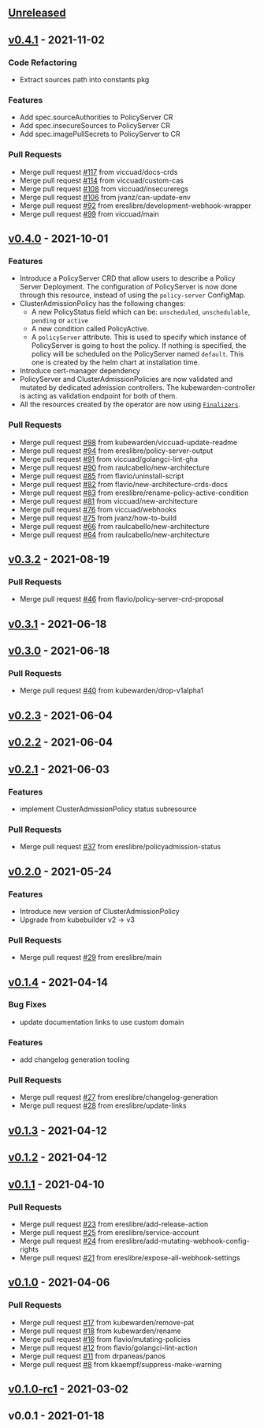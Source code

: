 <a name="unreleased"></a>
## [Unreleased]


<a name="v0.4.1"></a>
## [v0.4.1] - 2021-11-02
### Code Refactoring
- Extract sources path into constants pkg

### Features
- Add spec.sourceAuthorities to PolicyServer CR
- Add spec.insecureSources to PolicyServer CR
- Add spec.imagePullSecrets to PolicyServer to CR

### Pull Requests
- Merge pull request [#117](https://github.com/kubewarden/kubewarden-controller/issues/117) from viccuad/docs-crds
- Merge pull request [#114](https://github.com/kubewarden/kubewarden-controller/issues/114) from viccuad/custom-cas
- Merge pull request [#108](https://github.com/kubewarden/kubewarden-controller/issues/108) from viccuad/insecureregs
- Merge pull request [#106](https://github.com/kubewarden/kubewarden-controller/issues/106) from jvanz/can-update-env
- Merge pull request [#92](https://github.com/kubewarden/kubewarden-controller/issues/92) from ereslibre/development-webhook-wrapper
- Merge pull request [#99](https://github.com/kubewarden/kubewarden-controller/issues/99) from viccuad/main


<a name="v0.4.0"></a>
## [v0.4.0] - 2021-10-01
### Features
- Introduce a PolicyServer CRD that allow users to describe a Policy Server
  Deployment. The configuration of PolicyServer is now done through this
  resource, instead of using the `policy-server` ConfigMap.
- ClusterAdmissionPolicy has the following changes:
  - A new PolicyStatus field which can be: `unscheduled`, `unschedulable`, `pending` or `active`
  - A new condition called PolicyActive.
  - A `policyServer` attribute. This is used to specify which instance of
    PolicyServer is going to host the policy. If nothing is specified, the
    policy will be scheduled on the PolicyServer named `default`. This one is
    created by the helm chart at installation time.
- Introduce cert-manager dependency
- PolicyServer and ClusterAdmissionPolicies are now validated and mutated by
  dedicated admission controllers. The kubewarden-controller is acting as
  validation endpoint for both of them.
- All the resources created by the operator are now using
  [`Finalizers`](https://kubernetes.io/docs/concepts/overview/working-with-objects/finalizers/).

### Pull Requests
- Merge pull request [#98](https://github.com/kubewarden/kubewarden-controller/issues/98) from kubewarden/viccuad-update-readme
- Merge pull request [#94](https://github.com/kubewarden/kubewarden-controller/issues/94) from ereslibre/policy-server-output
- Merge pull request [#91](https://github.com/kubewarden/kubewarden-controller/issues/91) from viccuad/golangci-lint-gha
- Merge pull request [#90](https://github.com/kubewarden/kubewarden-controller/issues/90) from raulcabello/new-architecture
- Merge pull request [#85](https://github.com/kubewarden/kubewarden-controller/issues/85) from flavio/uninstall-script
- Merge pull request [#82](https://github.com/kubewarden/kubewarden-controller/issues/82) from flavio/new-architecture-crds-docs
- Merge pull request [#83](https://github.com/kubewarden/kubewarden-controller/issues/83) from ereslibre/rename-policy-active-condition
- Merge pull request [#81](https://github.com/kubewarden/kubewarden-controller/issues/81) from viccuad/new-architecture
- Merge pull request [#76](https://github.com/kubewarden/kubewarden-controller/issues/76) from viccuad/webhooks
- Merge pull request [#75](https://github.com/kubewarden/kubewarden-controller/issues/75) from jvanz/how-to-build
- Merge pull request [#66](https://github.com/kubewarden/kubewarden-controller/issues/66) from raulcabello/new-architecture
- Merge pull request [#64](https://github.com/kubewarden/kubewarden-controller/issues/64) from raulcabello/new-architecture


<a name="v0.3.2"></a>
## [v0.3.2] - 2021-08-19
### Pull Requests
- Merge pull request [#46](https://github.com/kubewarden/kubewarden-controller/issues/46) from flavio/policy-server-crd-proposal


<a name="v0.3.1"></a>
## [v0.3.1] - 2021-06-18

<a name="v0.3.0"></a>
## [v0.3.0] - 2021-06-18
### Pull Requests
- Merge pull request [#40](https://github.com/kubewarden/kubewarden-controller/issues/40) from kubewarden/drop-v1alpha1


<a name="v0.2.3"></a>
## [v0.2.3] - 2021-06-04

<a name="v0.2.2"></a>
## [v0.2.2] - 2021-06-04

<a name="v0.2.1"></a>
## [v0.2.1] - 2021-06-03
### Features
- implement ClusterAdmissionPolicy status subresource

### Pull Requests
- Merge pull request [#37](https://github.com/kubewarden/kubewarden-controller/issues/37) from ereslibre/policyadmission-status


<a name="v0.2.0"></a>
## [v0.2.0] - 2021-05-24
### Features
- Introduce new version of ClusterAdmissionPolicy
- Upgrade from kubebuilder v2 -> v3

### Pull Requests
- Merge pull request [#29](https://github.com/kubewarden/kubewarden-controller/issues/29) from ereslibre/main


<a name="v0.1.4"></a>
## [v0.1.4] - 2021-04-14
### Bug Fixes
- update documentation links to use custom domain

### Features
- add changelog generation tooling

### Pull Requests
- Merge pull request [#27](https://github.com/kubewarden/kubewarden-controller/issues/27) from ereslibre/changelog-generation
- Merge pull request [#28](https://github.com/kubewarden/kubewarden-controller/issues/28) from ereslibre/update-links


<a name="v0.1.3"></a>
## [v0.1.3] - 2021-04-12

<a name="v0.1.2"></a>
## [v0.1.2] - 2021-04-12

<a name="v0.1.1"></a>
## [v0.1.1] - 2021-04-10
### Pull Requests
- Merge pull request [#23](https://github.com/kubewarden/kubewarden-controller/issues/23) from ereslibre/add-release-action
- Merge pull request [#25](https://github.com/kubewarden/kubewarden-controller/issues/25) from ereslibre/service-account
- Merge pull request [#24](https://github.com/kubewarden/kubewarden-controller/issues/24) from ereslibre/add-mutating-webhook-config-rights
- Merge pull request [#21](https://github.com/kubewarden/kubewarden-controller/issues/21) from ereslibre/expose-all-webhook-settings


<a name="v0.1.0"></a>
## [v0.1.0] - 2021-04-06
### Pull Requests
- Merge pull request [#17](https://github.com/kubewarden/kubewarden-controller/issues/17) from kubewarden/remove-pat
- Merge pull request [#18](https://github.com/kubewarden/kubewarden-controller/issues/18) from kubewarden/rename
- Merge pull request [#16](https://github.com/kubewarden/kubewarden-controller/issues/16) from flavio/mutating-policies
- Merge pull request [#12](https://github.com/kubewarden/kubewarden-controller/issues/12) from flavio/golangci-lint-action
- Merge pull request [#11](https://github.com/kubewarden/kubewarden-controller/issues/11) from drpaneas/panos
- Merge pull request [#8](https://github.com/kubewarden/kubewarden-controller/issues/8) from kkaempf/suppress-make-warning


<a name="v0.1.0-rc1"></a>
## [v0.1.0-rc1] - 2021-03-02

<a name="v0.0.1"></a>
## v0.0.1 - 2021-01-18

[Unreleased]: https://github.com/kubewarden/kubewarden-controller/compare/v0.4.1...HEAD
[v0.4.1]: https://github.com/kubewarden/kubewarden-controller/compare/v0.4.0...v0.4.1
[v0.4.0]: https://github.com/kubewarden/kubewarden-controller/compare/v0.3.2...v0.4.0
[v0.3.2]: https://github.com/kubewarden/kubewarden-controller/compare/v0.3.1...v0.3.2
[v0.3.1]: https://github.com/kubewarden/kubewarden-controller/compare/v0.3.0...v0.3.1
[v0.3.0]: https://github.com/kubewarden/kubewarden-controller/compare/v0.2.3...v0.3.0
[v0.2.3]: https://github.com/kubewarden/kubewarden-controller/compare/v0.2.2...v0.2.3
[v0.2.2]: https://github.com/kubewarden/kubewarden-controller/compare/v0.2.1...v0.2.2
[v0.2.1]: https://github.com/kubewarden/kubewarden-controller/compare/v0.2.0...v0.2.1
[v0.2.0]: https://github.com/kubewarden/kubewarden-controller/compare/v0.1.4...v0.2.0
[v0.1.4]: https://github.com/kubewarden/kubewarden-controller/compare/v0.1.3...v0.1.4
[v0.1.3]: https://github.com/kubewarden/kubewarden-controller/compare/v0.1.2...v0.1.3
[v0.1.2]: https://github.com/kubewarden/kubewarden-controller/compare/v0.1.1...v0.1.2
[v0.1.1]: https://github.com/kubewarden/kubewarden-controller/compare/v0.1.0...v0.1.1
[v0.1.0]: https://github.com/kubewarden/kubewarden-controller/compare/v0.1.0-rc1...v0.1.0
[v0.1.0-rc1]: https://github.com/kubewarden/kubewarden-controller/compare/v0.0.1...v0.1.0-rc1
